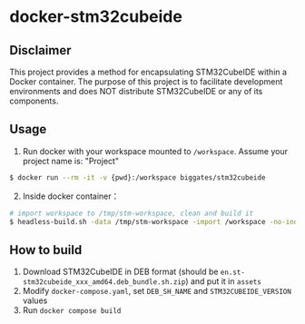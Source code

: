 # docker-stm32cubeide

## Disclaimer

This project provides a method for encapsulating STM32CubeIDE within a Docker container. The purpose of this project is to facilitate development environments and does NOT distribute STM32CubeIDE or any of its components.

## Usage

1. Run docker with your workspace mounted to `/workspace`. Assume your project name is: "Project"

  ```bash
  $ docker run --rm -it -v {pwd}:/workspace biggates/stm32cubeide
  ```

2. Inside docker container：

  ```bash
  # import workspace to /tmp/stm-workspace, clean and build it
  $ headless-build.sh -data /tmp/stm-workspace -import /workspace -no-indexer -cleanBuild "Project/Release"
  ```

## How to build

1. Download STM32CubeIDE in DEB format (should be `en.st-stm32cubeide_xxx_amd64.deb_bundle.sh.zip`) and put it in `assets`
2. Modify `docker-compose.yaml`, set `DEB_SH_NAME` and `STM32CUBEIDE_VERSION` values
3. Run `docker compose build`
